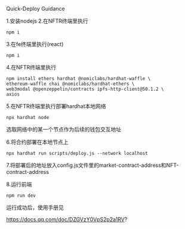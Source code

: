 Quick-Deploy Guidance

1.安装nodejs
2.在NFTR终端里执行

```
npm i
```

3.在fe终端里执行(react)

```
npm i
```

4.在NFTR终端里执行

```
npm install ethers hardhat @nomiclabs/hardhat-waffle \
ethereum-waffle chai @nomiclabs/hardhat-ethers \
web3modal @openzeppelin/contracts ipfs-http-client@50.1.2 \
axios
```

5.在NFTR终端里执行部署hardhat本地网络

```
npx hardhat node
```

选取网络中的某一个节点作为后续的钱包交互地址

6.将合约部署在本地节点上

```
npx hardhat run scripts/deploy.js --network localhost
```

7.将部署后的地址放入config.js文件里的market-contract-address和NFT-contract-address

8.运行前端

```
npm run dev
```



运行成功后，使用手册见

https://docs.qq.com/doc/DZGVzY0VpS2p2a1RV?